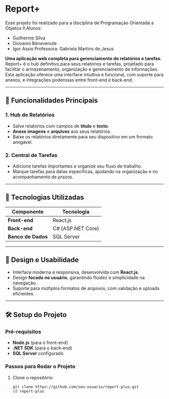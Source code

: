 # **Report+**
Esse projeto foi realizado para a disciplina de Programação Orientada a Objetos II
Alunos:
- Guilherme Silva
- Giovanni Benevenute
- Igor Assis
Professora: Gabriela Martins de Jesus

**Uma aplicação web completa para gerenciamento de relatórios e tarefas.**  
Report+ é o hub definitivo para seus relatórios e tarefas, projetado para facilitar o armazenamento, organização e gerenciamento de informações. Esta aplicação oferece uma interface intuitiva e funcional, com suporte para anexos, e integrações poderosas entre front-end e back-end.

---

## 📝 **Funcionalidades Principais**

### **1. Hub de Relatórios**
- Salve relatórios com campos de **título** e **texto**.
- **Anexe imagens** e **arquivos** aos seus relatórios.
- Baixe os relatórios diretamente para seu dispositivo em um formato amigável.

### **2. Central de Tarefas**
- Adicione tarefas importantes e organize seu fluxo de trabalho.
- Marque tarefas para datas específicas, ajudando na organização e no acompanhamento de prazos.

---

## 🚀 **Tecnologias Utilizadas**

| **Componente**          | **Tecnologia**      |
|--------------------------|---------------------|
| **Front-end**            | React.js           |
| **Back-end**             | C# (ASP.NET Core)  |
| **Banco de Dados**       | SQL Server         |

---

## 🎨 **Design e Usabilidade**

- Interface moderna e responsiva, desenvolvida com **React.js**.
- Design **focado no usuário**, garantindo fluidez e simplicidade na navegação.
- Suporte para múltiplos formatos de arquivos, com validação e uploads eficientes.

---

## 🛠️ **Setup do Projeto**

### **Pré-requisitos**
- **Node.js** (para o front-end)
- **.NET SDK** (para o back-end)
- **SQL Server** configurado

### **Passos para Rodar o Projeto**

1. Clone o repositório:
   ```bash
   git clone https://github.com/seu-usuario/report-plus.git
   cd report-plus

